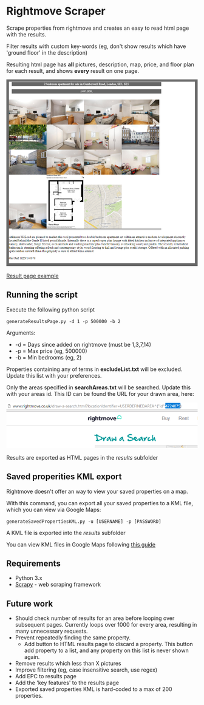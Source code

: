# Rightmove Scraper

Scrape properties from rightmove and creates an easy to read html page with the results.

Filter results with custom key-words (eg, don't show results which have 'ground floor' in the description)

Resulting html page has **all** pictures, description, map, price, and floor plan for each result, and shows **every** result on one page.

![Result Example](https://github.com/paulmriordan/RightmoveScraper/raw/master/exampleScreenshot.PNG "Example screenshot")

[Result page example](https://github.com/paulmriordan/rightmovescraper/exampleResultsPeckham)

## Running the script

Execute the following python script

```
generateResultsPage.py -d 1 -p 500000 -b 2
```

Arguments:

- -d = Days since added on rightmove (must be 1,3,7,14)
- -p = Max price (eg, 500000)
- -b = Min bedrooms (eg, 2)

Properties containing any of terms in **excludeList.txt** will be excluded. Update this list with your preferences.

Only the areas specified in **searchAreas.txt** will be searched. Update this with your areas id. This ID can be found the URL for your drawn area, here:

![Search area ID](https://github.com/paulmriordan/RightmoveScraper/raw/master/searchAreaID.PNG "Search area ID")

Results are exported as HTML pages in the *results* subfolder

## Saved properities KML export

Rightmove doesn't offer an way to view your saved properties on a map. 

With this command, you can export all your saved properties to a KML file, which you can view via Google Maps:

```
generateSavedPropertiesKML.py -u [USERNAME] -p [PASSWORD]
```

A KML file is exported into the *results* subfolder

You can view KML files in Google Maps following [this guide](https://support.google.com/mymaps/answer/3024836)

## Requirements

- Python 3.x
- [Scrapy](https://scrapy.org/) - web scraping framework

## Future work

- Should check number of results for an area before looping over subsequent pages. Currently loops over 1000 for every area, resulting in many unnecessary requests.
- Prevent repeatedly finding the same property. 
	- Add button to HTML results page to discard a property. This button add property to a list, and any property on this list is never shown again.
- Remove results which less than X pictures
- Improve filtering (eg, case insensitive search, use regex)
- Add EPC to results page
- Add the 'key features' to the results page
- Exported saved properties KML is hard-coded to a max of 200 properties.
